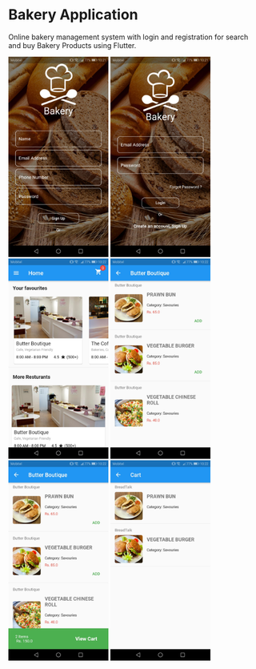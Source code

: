 Bakery Application 
======================
Online bakery management system with login and registration for search and buy Bakery Products using Flutter.
<br>
<p float="left">
  <img src="https://github.com/KasunDissanayake94/BakeryApp/blob/master/register.jpg" width="200"/>
  <img src="https://github.com/KasunDissanayake94/BakeryApp/blob/master/login.jpg" width="200"  /> 
  <img src="https://github.com/KasunDissanayake94/BakeryApp/blob/master/homescreen.jpg" width="200" />
  <img src="https://github.com/KasunDissanayake94/BakeryApp/blob/master/bakeryProducts%20.jpg" width="200" />
  <img src="https://github.com/KasunDissanayake94/BakeryApp/blob/master/addCart.jpg" width="200" />
  <img src="https://github.com/KasunDissanayake94/BakeryApp/blob/master/cart.jpg" width="200" />

</p>
